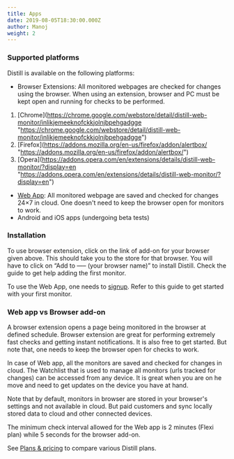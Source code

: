 ```yaml
---
title: Apps
date: 2019-08-05T18:30:00.000Z
author: Manoj
weight: 2
---
```

### Supported platforms

Distill is available on the following platforms:

* Browser Extensions: All monitored webpages are checked for changes using the browser. When using an extension, browser and PC must be kept open and running for checks to be performed.



1. \[Chrome](https://chrome.google.com/webstore/detail/distill-web-monitor/inlikjemeeknofckkjolnjbpehgadgge "https://chrome.google.com/webstore/detail/distill-web-monitor/inlikjemeeknofckkjolnjbpehgadgge")    
2. \[Firefox](https://addons.mozilla.org/en-us/firefox/addon/alertbox/ "https://addons.mozilla.org/en-us/firefox/addon/alertbox/")    
3. \[Opera](https://addons.opera.com/en/extensions/details/distill-web-monitor/?display=en "https://addons.opera.com/en/extensions/details/distill-web-monitor/?display=en")
     

* [Web App](https://distill.io/ "https\://distill.io/"): All monitored webpage are saved and checked for changes 24×7 in cloud. One doesn't need to keep the browser open for monitors to work.
* Android and iOS apps (undergoing beta tests)

### Installation

To use browser extension, click on the link of add-on for your browser given above. This should take you to the store for that browser. You will have to click on “Add to —– (your browser name)” to install Distill. Check the guide to get help adding the first monitor.

To use the Web App, one needs to  [signup](https://distill.io/register "https\://distill.io/register"). Refer to this guide to get started with your first monitor.

### Web app vs Browser add-on

A browser extension opens a page being monitored in the browser at defined schedule. Browser extension are great for performing extremely fast checks and getting instant notifications. It is also free to get started. But note that, one needs to keep the browser open for checks to work.

In case of Web app, all the monitors are saved and checked for changes in cloud. The Watchlist that is used to manage all monitors (urls tracked for changes) can be accessed from any device. It is great when you are on he move and need to get updates on the device you have at hand.

Note that by default, monitors in browser are stored in your browser's settings and not available in cloud. But paid customers and sync locally stored data to cloud and other connected devices.

The minimum check interval allowed for the Web app is 2 minutes (Flexi plan) while 5 seconds for the browser add-on.

See  [Plans & pricing](https://distill.io/pricing "https\://distill.io/pricing")  to compare various Distill plans.
